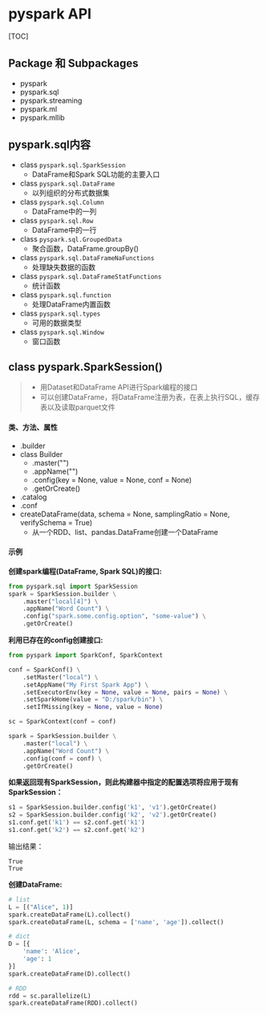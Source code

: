 # pyspark API

[TOC]

## Package 和 Subpackages

* pyspark
* pyspark.sql
* pyspark.streaming
* pyspark.ml
* pyspark.mllib


## pyspark.sql内容


* class `pyspark.sql.SparkSession`
	- DataFrame和Spark SQL功能的主要入口
* class `pyspark.sql.DataFrame`
	- 以列组织的分布式数据集
* class `pyspark.sql.Column`
	- DataFrame中的一列
* class `pyspark.sql.Row`
	- DataFrame中的一行
* class `pyspark.sql.GroupedData`
	- 聚合函数，DataFrame.groupBy()
* class `pyspark.sql.DataFrameNaFunctions`
	- 处理缺失数据的函数
* class `pyspark.sql.DataFrameStatFunctions`
	- 统计函数
* class `pyspark.sql.function`
	- 处理DataFrame内置函数
* class `pyspark.sql.types`
	- 可用的数据类型
* class `pyspark.sql.Window`
	- 窗口函数


## class pyspark.SparkSession()

> * 用Dataset和DataFrame API进行Spark编程的接口
> * 可以创建DataFrame，将DataFrame注册为表，在表上执行SQL，缓存表以及读取parquet文件

#### 类、方法、属性

* .builder
* class Builder
	- .master("")
	- .appName("")
	- .config(key = None, value = None, conf = None)
	- .getOrCreate()
* .catalog
* .conf
* createDataFrame(data, schema = None, samplingRatio = None, verifySchema = True)
	- 从一个RDD、list、pandas.DataFrame创建一个DataFrame



#### 示例

**创建spark编程(DataFrame, Spark SQL)的接口:**

```python
from pyspark.sql import SparkSession
spark = SparkSession.builder \
	.master("local[4]") \
	.appName("Word Count") \
	.config("spark.some.config.option", "some-value") \
	.getOrCreate()
```

**利用已存在的config创建接口:**

```python
from pyspark import SparkConf, SparkContext

conf = SparkConf() \
	.setMaster("local") \
	.setAppName("My First Spark App") \
	.setExecutorEnv(key = None, value = None, pairs = None) \
	.setSparkHome(value = "D:/spark/bin") \
	.setIfMissing(key = None, value = None)

sc = SparkContext(conf = conf)

spark = SparkSession.builder \
	.master("local") \
	.appName("Word Count") \
	.config(conf = conf) \
	.getOrCreate()
```

**如果返回现有SparkSession，则此构建器中指定的配置选项将应用于现有SparkSession：**

```python
s1 = SparkSession.builder.config('k1', 'v1').getOrCreate()
s2 = SparkSession.builder.config('k2', 'v2').getOrCreate()
s1.conf.get('k1') == s2.conf.get('k1')
s1.conf.get('k2') == s2.conf.get('k2')
```

输出结果：

```
True
True
```

**创建DataFrame:**

```python
# list
L = [("Alice", 1)]
spark.createDataFrame(L).collect()
spark.createDataFrame(L, schema = ['name', 'age']).collect()
```

```python
# dict
D = [{
	'name': 'Alice', 
	'age': 1
}]
spark.createDataFrame(D).collect()
```

```python
# RDD
rdd = sc.parallelize(L)
spark.createDataFrame(RDD).collect()
```
